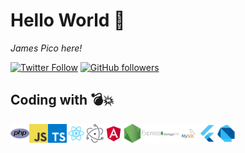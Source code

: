 # Hello World 👋
_James Pico here!_

[![Twitter Follow](https://img.shields.io/twitter/follow/JamesPixo?color=%231DA1F2&label=JamesPixo&logo=twitter&logoColor=%231DA1F2&style=for-the-badge)](https://twitter.com/JamesPixo)
[![GitHub followers](https://img.shields.io/github/followers/jamespd10?color=%23181717&label=James%20Pico&logo=github&logoColor=%23fff&style=for-the-badge)](https://github.com/jamespd10)
## Coding with 💣💥
[<img src="https://raw.githubusercontent.com/github/explore/80688e429a7d4ef2fca1e82350fe8e3517d3494d/topics/php/php.png" width="30" align="left" alt="php" />][github]
[<img src="https://raw.githubusercontent.com/github/explore/80688e429a7d4ef2fca1e82350fe8e3517d3494d/topics/javascript/javascript.png" width="30" align="left" alt="javascript" />][github]
[<img src="https://raw.githubusercontent.com/github/explore/80688e429a7d4ef2fca1e82350fe8e3517d3494d/topics/typescript/typescript.png" width="30" align="left" alt="typescript" />][github]
[<img src="https://raw.githubusercontent.com/github/explore/80688e429a7d4ef2fca1e82350fe8e3517d3494d/topics/react/react.png" width="30" align="left" alt="react" />][github]
[<img src="https://raw.githubusercontent.com/github/explore/80688e429a7d4ef2fca1e82350fe8e3517d3494d/topics/electron/electron.png" width="30" align="left" alt="electron" />][github]
[<img src="https://raw.githubusercontent.com/github/explore/80688e429a7d4ef2fca1e82350fe8e3517d3494d/topics/angular/angular.png" width="30" align="left" alt="angular" />][github]
[<img src="https://raw.githubusercontent.com/github/explore/80688e429a7d4ef2fca1e82350fe8e3517d3494d/topics/nodejs/nodejs.png" width="30" align="left" alt="nodejs" />][github]
[<img src="https://raw.githubusercontent.com/github/explore/80688e429a7d4ef2fca1e82350fe8e3517d3494d/topics/express/express.png" width="30" align="left" alt="expressjs" />][github]
[<img src="https://raw.githubusercontent.com/github/explore/80688e429a7d4ef2fca1e82350fe8e3517d3494d/topics/mongodb/mongodb.png" width="30" align="left" alt="mongodb" />][github]
[<img src="https://raw.githubusercontent.com/github/explore/80688e429a7d4ef2fca1e82350fe8e3517d3494d/topics/mysql/mysql.png" width="30" align="left" alt="mysql" />][github]
[<img src="https://raw.githubusercontent.com/github/explore/80688e429a7d4ef2fca1e82350fe8e3517d3494d/topics/flutter/flutter.png" width="30" align="left" alt="flutter" />][github]
[<img src="https://raw.githubusercontent.com/github/explore/80688e429a7d4ef2fca1e82350fe8e3517d3494d/topics/dart/dart.png" width="30" align="left" alt="dart" />][github]

[github]: https://github.com/
